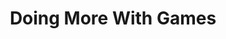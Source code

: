 ---
layout: default
category: session
id: doing-more-with-games
title: Doing More With Games
permalink: /schedule#doing-more-with-games

day: Saturday
time: 11&colon;30am - 12&colon;45pm
timeorder: 3
room: Rm. 805

track: General

talks:
  - Metafiction in Videogames
  - Generating Spaces Outside of Videogame Culture Through Pop-up Arcades
---